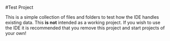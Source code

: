 #Test Project

This is a simple collection of files and folders to test how the IDE handles existing data. This **is not** intended as a working project. If you wish to use the IDE it is recommended that you remove this project and start projects of your own!